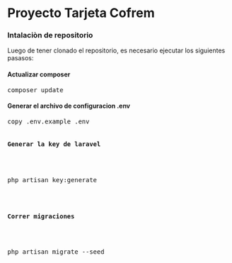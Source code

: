 <h1>Proyecto Tarjeta Cofrem</h1>

<h3>Intalaciòn de repositorio</h3>

Luego de tener clonado el repositorio, es necesario ejecutar los siguientes pasasos:

<h4> Actualizar composer </h4>

<pre>composer update</pre>

<h4>Generar el archivo de configuracion .env</h4>

<pre>copy .env.example .env</prev>

<h4>Generar la key de laravel </h4>

<pre>php artisan key:generate</pre>

<h4>Correr migraciones</h4>

<pre>php artisan migrate --seed</pre>




